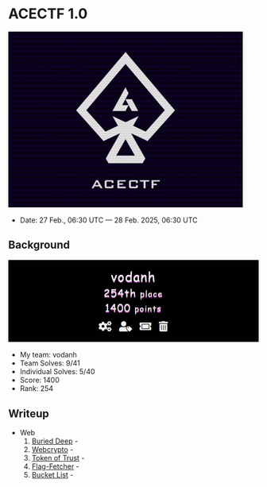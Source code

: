 # ACECTF 1.0

![](https://raw.githubusercontent.com/vodanh1903/CTF-Writeups/refs/heads/main/ACECTF-1.0/images/banner.jpg)
- Date: 27 Feb., 06:30 UTC — 28 Feb. 2025, 06:30 UTC

## Background

![](https://raw.githubusercontent.com/vodanh1903/CTF-Writeups/refs/heads/main/ACECTF-1.0/images/score.jpg)

- My team: vodanh
- Team Solves: 9/41
- Individual Solves: 5/40
- Score: 1400
- Rank: 254

## Writeup

- Web
    1. [Buried Deep](https://vodanh1903.github.io/archives/ACECTF-1.0/Web/Buried-Deep/) - 
    2. [Webcrypto](https://vodanh1903.github.io/archives/ACECTF-1.0/Web/Webcrypto/) - 
    3. [Token of Trust](https://vodanh1903.github.io/archives/ACECTF-1.0/Web/Token-of-Trust/) -
    4. [Flag-Fetcher](https://vodanh1903.github.io/archives/ACECTF-1.0/Web/Flag-Fetcher/) -
    5. [Bucket List](https://vodanh1903.github.io/archives/ACECTF-1.0/Web/Bucket-List/) -